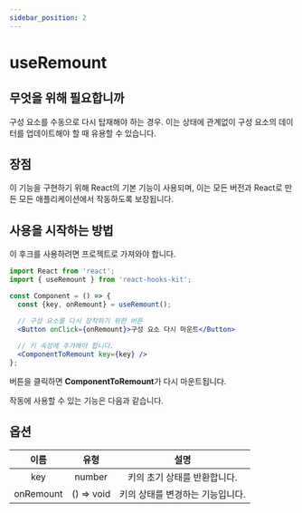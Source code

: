 ```yaml
---
sidebar_position: 2
---
```


# useRemount

## 무엇을 위해 필요합니까

구성 요소를 수동으로 다시 탑재해야 하는 경우. 이는 상태에 관계없이 구성 요소의 데이터를 업데이트해야 할 때 유용할 수 있습니다.

## 장점

이 기능을 구현하기 위해 React의 기본 기능이 사용되며, 이는 모든 버전과 React로 만든 모든 애플리케이션에서 작동하도록 보장됩니다.

## 사용을 시작하는 방법

이 후크를 사용하려면 프로젝트로 가져와야 합니다.

```jsx
import React from 'react';
import { useRemount } from 'react-hooks-kit';

const Component = () => {
  const {key, onRemount} = useRemount();

  // 구성 요소를 다시 장착하기 위한 버튼
  <Button onClick={onRemount}>구성 요소 다시 마운트</Button>
  
  // 키 속성에 추가해야 합니다.
  <ComponentToRemount key={key} />
};
```

버튼을 클릭하면 **ComponentToRemount**가 다시 마운트됩니다.

작동에 사용할 수 있는 기능은 다음과 같습니다.

## 옵션

| 이름 | 유형 | 설명 |
| :---: | :---: | :---: |
| key | number | 키의 초기 상태를 반환합니다. |
| onRemount | () => void | 키의 상태를 변경하는 기능입니다. |
